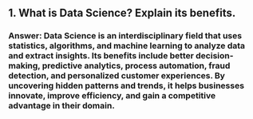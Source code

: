 ## 1. What is Data Science? Explain its benefits.
### Answer: Data Science is an interdisciplinary field that uses statistics, algorithms, and machine learning to analyze data and extract insights. Its benefits include better decision-making, predictive analytics, process automation, fraud detection, and personalized customer experiences. By uncovering hidden patterns and trends, it helps businesses innovate, improve efficiency, and gain a competitive advantage in their domain.

